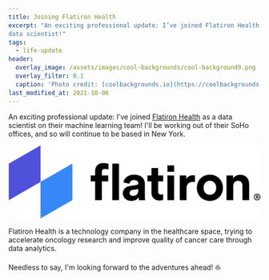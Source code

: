 ```yaml
---
title: Joining Flatiron Health
excerpt: "An exciting professional update: I’ve joined Flatiron Health as a
data scientist!"
tags:
  - life-update
header:
  overlay_image: /assets/images/cool-backgrounds/cool-background9.png
  overlay_filter: 0.1
  caption: 'Photo credit: [coolbackgrounds.io](https://coolbackgrounds.io/)'
last_modified_at: 2021-10-06
---
```


An exciting professional update: I’ve joined [Flatiron
Health](https://flatiron.com/) as a data scientist on their machine learning
team! I'll be working out of their SoHo offices, and so will continue to be
based in New York.

![Flatiron Health logo](/assets/images/flatiron-logo.png)

Flatiron Health is a technology company in the healthcare space, trying to
accelerate oncology research and improve quality of cancer care through data
analytics.

Needless to say, I'm looking forward to the adventures ahead! ⛵
